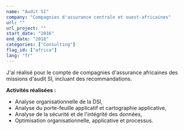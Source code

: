 ```yaml
---
name: "Audit SI"
company: "Compagnies d'assurance centrale et ouest-africaines"
url: ""
url_project: ""
start_date: "2016"
end_date: "2018"
categories: ["Consulting"]
flag_id: ["africa"]
lang: "fr"
---
```


J'ai réalisé pour le compte de compagnies d'assurance africaines des missions d'audit SI, incluant des recommandations.


__**Activités réalisées :**__
* Analyse organisationnelle de la DSI,
* Analyse du porte-feuille applicatif et cartographie applicative,
* Analyse de la sécurité et de l'intégrité des données,
* Optimisation organisationnelle, applicative et processus.



